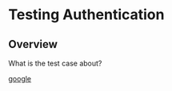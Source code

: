 # Testing Authentication

## Overview

What is the test case about? 

[google](http://www.google.com)